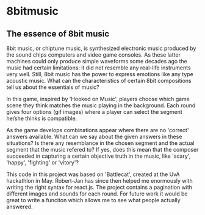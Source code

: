 # 8bitmusic

The essence of 8bit music
----------------------------------------------------
8bit music, or chiptune music, is synthesized electronic music produced by the sound chips computers and video game consoles.
As these latter machines could only produce simple waveforms some decades ago the music had certain limitations: it did not resemble any real-life instruments very well. Still, 8bit music has the power to express emotions like any type acoustic music. 
What can the characteristics of certain 8bit compositions tell us about the essentials of music?

In this game, inspired by 'Hooked on Music', players choose which game scene they think matches the music playing in the background. Each round gives four options (gif images) where a player can select the segment he/she thinks is compatible. 

As the game develops combinations appear where there are no 'correct' answers available. What can we say about the given answers in these situations? Is there any resemblance in the chosen segment and the actual segment that the music refered to? If yes, does this mean that the composer succeeded in capturing a certain objective truth in the music, like 'scary', 'happy', 'fighting' or 'vitory'? 

This code in this project was based on 'Battlecat', created at the UvA hackathlon in May. Robert-Jan has since then helped me enormously with writing the right syntax for react.js. The project contains a pagination with different images and sounds for each round.
For future work it would be great to write a funciton which allows me to see what people actually answered. 
